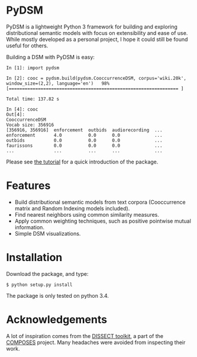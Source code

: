 # PyDSM


PyDSM is a lightweight Python 3 framework for building and exploring distributional semantic models with focus on extensibility and ease of use. While mostly developed as a personal project, I hope it could still be found useful for others. 

Building a DSM with PyDSM is easy:

    In [1]: import pydsm

    In [2]: cooc = pydsm.build(pydsm.CooccurrenceDSM, corpus='wiki.20k', window_size=(2,2), language='en')   98% [================================================================ ]

    Total time: 137.82 s

    In [4]: cooc
    Out[4]: 
    CooccurrenceDSM
    Vocab size: 356916
    [356916, 356916]  enforcement  outbids  audiorecording  ...
    enforcement       4.0          0.0      0.0             ...
    outbids           0.0          0.0      0.0             ...
    faurissons        0.0          0.0      0.0             ...
    ...               ...          ...      ...             ...

Please see [the tutorial](https://github.com/jimmycallin/pydsm/wiki/Tutorial) for a quick introduction of the package.

# Features

- Build distributional semantic models from text corpora (Cooccurrence matrix and Random Indexing models included).
- Find nearest neighbors using common similarity measures.
- Apply common weighting techniques, such as positive pointwise mutual information.
- Simple DSM visualizations.

# Installation
Download the package, and type:

    $ python setup.py install

The package is only tested on python 3.4.

# Acknowledgements

A lot of inspiration comes from the [DISSECT toolkit](http://clic.cimec.unitn.it/composes/toolkit/), a part of the [COMPOSES](http://clic.cimec.unitn.it/composes/) project. Many headaches were avoided from inspecting their work. 
